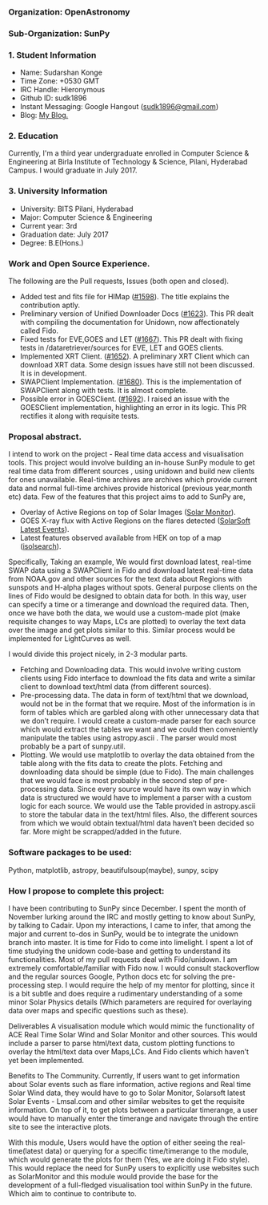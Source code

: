 ### Organization: OpenAstronomy

### Sub-Organization: SunPy

### 1. Student Information

* Name: Sudarshan Konge	
* Time 	Zone: +0530 GMT
* IRC Handle: Hieronymous	
* Github ID: sudk1896	
* Instant Messaging: Google Hangout (sudk1896@gmail.com)	
* Blog: [My Blog.](https://sudonymousblog.wordpress.com/)

### 2. Education
Currently, I'm a third year undergraduate enrolled in Computer Science & Engineering at Birla Institute of Technology & Science, Pilani, Hyderabad Campus.
I would graduate in July 2017.

### 3. University Information
	
* University:   BITS Pilani, Hyderabad
* Major: Computer Science & Engineering
* Current year: 3rd
* Graduation date: July 2017
* Degree: B.E(Hons.)

### Work and Open Source Experience.
The following are the Pull requests, Issues (both open and closed).

* Added test and fits file for HIMap ([#1598](https://github.com/sunpy/sunpy/pull/1598)). The title explains the contribution aptly.
* Preliminary version of Unified Downloader Docs ([#1623](https://github.com/sunpy/sunpy/pull/1623)). This PR dealt with compiling the documentation for Unidown, now affectionately called Fido.
* Fixed tests for EVE,GOES and LET ([#1667](https://github.com/sunpy/sunpy/pull/1667)). This PR dealt with fixing tests in /dataretriever/sources for EVE, LET and GOES clients.
* Implemented XRT Client. ([#1652](https://github.com/sunpy/sunpy/pull/1652)). A preliminary XRT Client which can download XRT data. Some design issues have still not been discussed. It is in development.
* SWAPClient Implementation. ([#1680](https://github.com/sunpy/sunpy/pull/1680)). This is the implementation of SWAPClient along with tests. It is almost complete.
* Possible error in GOESClient. ([#1692](https://github.com/sunpy/sunpy/pull/1692)). I raised an issue with the GOESClient implementation, highlighting an error in its logic. This PR rectifies it along with requisite tests.

### Proposal abstract.
I intend to work on the project - Real time data access and visualisation tools. This project would involve building an in-house SunPy module to get real time data from different sources , using unidown and build new clients for ones unavailable. Real-time archives are archives which provide current data and normal full-time archives provide historical (previous year,month etc) data.
 Few of the features that this project aims to add to SunPy are,

* Overlay of Active Regions on top of Solar Images ([Solar Monitor](solarmonitor.org)).
* GOES X-ray flux with Active Regions on the flares detected ([SolarSoft Latest Events](http://www.lmsal.com/solarsoft/last_events/)).
* Latest features observed available from HEK on top of a map ([isolsearch](http://www.lmsal.com/hek/hek_isolsearch.html)).

Specifically, Taking an example, We would first download latest, real-time SWAP data using a SWAPClient in Fido and download latest real-time data from NOAA.gov and other sources for the text data about Regions with sunspots and H-alpha plages without spots. General purpose clients on the lines of Fido would be designed to obtain data for both. In this way, user can specify a time or a timerange and download  the required data. Then, once we have both the data, we would use a custom-made plot (make requisite changes to way Maps, LCs are plotted) to overlay the text data over the image and get plots similar to  this. Similar process would be implemented for LightCurves as well.

I would divide this project nicely, in 2-3 modular parts. 

* Fetching and Downloading data. This would involve writing custom clients using Fido interface to download the fits data and write a similar client to download text/html data (from different sources).
* Pre-processing data. The data in form of text/html that we download, would not be in the format that we require. Most of the information is in form of tables which are garbled along with other unnecessary data that we don’t require. I would create a custom-made parser for each source which would extract the tables we want and we could then conveniently manipulate the tables using astropy.ascii . The parser would most probably be a part of sunpy.util.
* Plotting. We would use matplotlib to overlay the data obtained from the table along with the fits data to create the plots.
Fetching and downloading data should be simple (due to Fido). The main challenges that we would face is most probably in the second step of pre-processing data. Since every source would have its own way in which data is structured we would have to implement a parser with a custom logic for each source. We would use the Table provided in astropy.ascii to store the tabular data in the text/html files. Also, the different sources from which we would obtain textual/html data haven’t been decided so far. More might be scrapped/added in the future.


### Software packages to be used:
Python, matplotlib, astropy, beautifulsoup(maybe), sunpy, scipy

### How I propose to complete this project:
I have been contributing to SunPy since December. I spent the month of November lurking around the IRC and mostly getting to know about SunPy, by talking to Cadair. Upon my interactions, I came to infer, that among the major and current to-dos in SunPy, would be to integrate the unidown branch into master. It is time for Fido to come into limelight. I spent a lot of time studying the unidown code-base and getting to understand its functionalities. Most of my pull requests deal with Fido/unidown. I am extremely comfortable/familiar with Fido now.
I would consult stackoverflow and the regular sources Google, Python docs etc for solving the pre-processing step. I would require the help of my mentor for plotting, since it is a bit subtle and does require a rudimentary understanding of a some minor Solar Physics details (Which parameters are required for overlaying data over maps and specific questions such as these).

Deliverables
A visualisation module which would mimic the functionality of ACE Real Time Solar Wind and Solar Monitor and other sources. This would include a parser to parse html/text data, custom plotting functions to overlay the html/text data over Maps,LCs. And Fido clients which haven’t yet been implemented.

Benefits to The Community.
Currently, If users want to get information about Solar events such as flare information, active regions and Real time Solar Wind data, they would have to go to Solar Monitor, Solarsoft latest Solar Events - Lmsal.com and other similar websites to get the requisite information. On top of it, to get plots between a particular timerange, a user would have to manually enter the timerange and navigate through the entire site to see the interactive plots.

With this module, Users would have the option of either seeing the real-time(latest data) or querying for a specific time/timerange to the module, which would generate the plots for them (Yes, we are doing it Fido style). This would replace the need for SunPy users to explicitly use websites such as SolarMonitor and this module would provide the base for the development of a full-fledged visualisation tool within SunPy in the future. Which aim to continue to contribute to.

